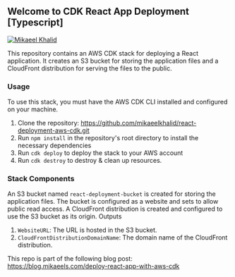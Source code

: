 ## Welcome to CDK React App Deployment [Typescript]

[![Mikaeel Khalid](https://badgen.now.sh/badge/by/mikaeelkhalid/purple)](#)

This repository contains an AWS CDK stack for deploying a React application. It creates an S3 bucket for storing the application files and a CloudFront distribution for serving the files to the public.

### Usage

To use this stack, you must have the AWS CDK CLI installed and configured on your machine.

1. Clone the repository: https://github.com/mikaeelkhalid/react-deployment-aws-cdk.git
2. Run `npm install` in the repository's root directory to install the necessary dependencies
3. Run `cdk deploy` to deploy the stack to your AWS account
4. Run `cdk destroy` to destroy & clean up resources.


### Stack Components

An S3 bucket named `react-deployment-bucket` is created for storing the application files. The bucket is configured as a website and sets to allow public read access.
A CloudFront distribution is created and configured to use the S3 bucket as its origin.
Outputs

1. `WebsiteURL`: The URL is hosted in the S3 bucket.
2. `CloudFrontDistributionDomainName`: The domain name of the CloudFront distribution.

This repo is part of the following blog post: https://blog.mikaeels.com/deploy-react-app-with-aws-cdk
